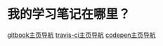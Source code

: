 # 我的学习笔记在哪里？
[gitbook主页导航](https://legacy.gitbook.com/@coffeecat007)
[travis-ci主页导航](https://travis-ci.org/coffeeCat007)
[codepen主页导航](https://codepen.io/coffeecat007/)

